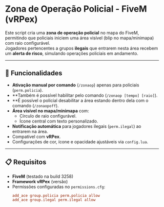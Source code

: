 # Zona de Operação Policial - FiveM (vRPex)

Este script cria uma **zona de operação policial** no mapa do FiveM, permitindo que policiais iniciem uma área visível (blip no mapa/minimapa) com raio configurável.  
Jogadores pertencentes a grupos **ilegais** que entrarem nesta área recebem um **alerta de risco**, simulando operações policiais em andamento.

---

## 🚀 Funcionalidades

- **Ativação manual por comando** (`/zonaop`) apenas para policiais (`perm.policia`).
- **Também é possível habilitar pelo comando (`/zonaop [tempo] [raio]`).
- **É possível o policial desabilitar a área estando dentro dela com o comando (`/zonaopoff`).
- **Área visível no mapa/minimapa** com:
  - Círculo de raio configurável.
  - Ícone central com texto personalizado.
- **Notificação automática** para jogadores ilegais (`perm.ilegal`) ao entrarem na área.
- Compatível com **vRPex**.
- Configurações de cor, ícone e opacidade ajustáveis via `config.lua`.

---

## 📋 Requisitos

- **FiveM** (testado na build 3258)
- **Framework vRPex** (versão)
- Permissões configuradas no `permissions.cfg`:
  ```ini
  add_ace group.policia perm.policia allow
  add_ace group.ilegal perm.ilegal allow
